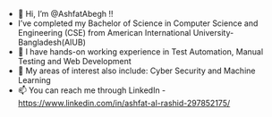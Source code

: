 - 👋 Hi, I’m @AshfatAbegh !!
-    I’ve completed my Bachelor of Science in Computer Science and Engineering (CSE) from American International University-Bangladesh(AIUB)
- 🌱 I have hands-on working experience in Test Automation, Manual Testing and Web Development 
- 💞️ My areas of interest also include: Cyber Security and Machine Learning
- 📫 You can reach me through LinkedIn - https://www.linkedin.com/in/ashfat-al-rashid-297852175/

<!---
AshfatAbegh/AshfatAbegh is a ✨ special ✨ repository because its `README.md` (this file) appears on your GitHub profile.
You can click the Preview link to take a look at your changes.
--->
